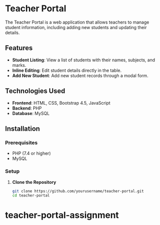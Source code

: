 # Teacher Portal

The Teacher Portal is a web application that allows teachers to manage student information, including adding new students and updating their details.

## Features

- **Student Listing**: View a list of students with their names, subjects, and marks.
- **Inline Editing**: Edit student details directly in the table.
- **Add New Student**: Add new student records through a modal form.

## Technologies Used

- **Frontend**: HTML, CSS, Bootstrap 4.5, JavaScript
- **Backend**: PHP
- **Database**: MySQL
## Installation

### Prerequisites

- PHP (7.4 or higher)
- MySQL

### Setup

1. **Clone the Repository**

   ```bash
   git clone https://github.com/yourusername/teacher-portal.git
   cd teacher-portal
# teacher-portal-assignment
